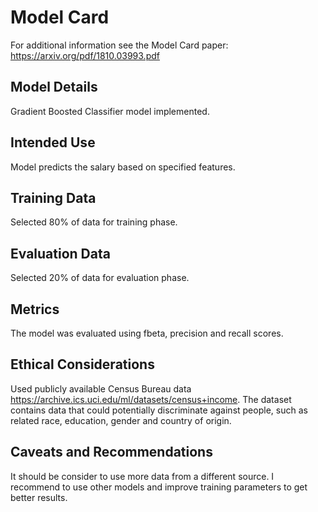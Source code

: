 # Model Card

For additional information see the Model Card paper: https://arxiv.org/pdf/1810.03993.pdf

## Model Details
Gradient Boosted Classifier model implemented.

## Intended Use
Model predicts the salary based on specified features.

## Training Data
Selected 80% of data for training phase.

## Evaluation Data
Selected 20% of data for evaluation phase.

## Metrics
The model was evaluated using fbeta, precision and recall scores.

## Ethical Considerations
Used publicly available Census Bureau data https://archive.ics.uci.edu/ml/datasets/census+income. The dataset contains data that could potentially discriminate against people, such as related race, education, gender and country of origin.

## Caveats and Recommendations
It should be consider to use more data from a different source. I recommend to use other models and improve training parameters to get better results. 